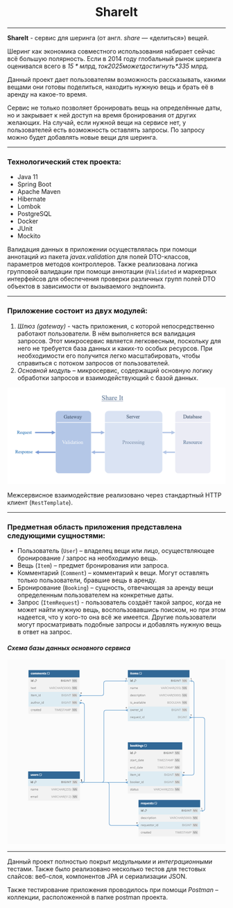 <h1 align="center"> ShareIt </h1>

____
**ShareIt** - сервис для шеринга (от англ. *share* — «делиться») вещей. 

Шеринг как экономика совместного использования набирает сейчас всё большую полярность. 
Если в 2014 году глобальный рынок шеринга оценивался всего в *$15* млрд, то к 2025 может достигнуть *$335* млрд.

Данный проект дает пользователям возможность рассказывать, какими вещами они готовы поделиться, находить нужную вещь и брать её в аренду на какое-то время. 

Сервис не только позволяет бронировать вещь на определённые даты, но и закрывает к ней доступ на время бронирования от других желающих. 
На случай, если нужной вещи на сервисе нет, у пользователей есть возможность оставлять запросы. По запросу можно будет добавлять новые вещи для шеринга.
___
### Технологический стек проекта:
- Java 11
- Spring Boot
- Apache Maven
- Hibernate
- Lombok
- PostgreSQL
- Docker
- JUnit
- Mockito

Валидация данных в приложении осуществлялась при помощи аннотаций из пакета *javax.validation* для полей DTO-классов, параметров методов контроллеров. 
Также реализована логика групповой валидации при помощи аннотации `@Validated` и маркерных интерфейсов для обеспечения проверки различных групп полей DTO объектов в зависимости от вызываемого эндпоинта.
___
### Приложение состоит из двух модулей:
1.	*Шлюз (gateway)* - часть приложения, с которой непосредственно работают пользователи. В нём выполняется вся валидация запросов. 
Этот микросервис является легковесным, поскольку для него не требуется база данных и каких-то особых ресурсов. 
При необходимости его получится легко масштабировать, чтобы справиться с потоком запросов от пользователей.
2.	*Основной модуль* – микросервис, содержащий основную логику обработки запросов и взаимодействующий с базой данных.

![modules.png](pictures%2Fmodules.png)

Межсервисное взаимодействие реализовано через стандартный HTTP клиент (`RestTemplate`).
____
### Предметная область приложения представлена следующими сущностями:
- Пользователь (`User`) – владелец вещи или лицо, осуществляющее бронирование / запрос на необходимую вещь.
- Вещь (`Item`) – предмет бронирования или запроса.
- Комментарий (`Comment`) – комментарий к вещи. Могут оставлять только пользователи, бравшие вещь в аренду.
- Бронирование (`Booking`) – сущность, отвечающая за аренду вещи определенным пользователем на конкретные даты.
- Запрос (`ItemRequest`) - пользователь создаёт такой запрос, когда не может найти нужную вещь, воспользовавшись поиском, 
но при этом надеется, что у кого-то она всё же имеется. Другие пользователи могут просматривать подобные запросы и добавлять нужную вещь в ответ на запрос.

#### *Схема базы данных основного сервиса*

<img src="pictures/BD.png" width="800"/>

___
Данный проект полностью покрыт *модульными* и *интеграционными* тестами. Также было реализовано несколько тестов для тестовых 
слайсов: веб-слоя, компонентов JPA и сериализации JSON.

Также тестирование приложения проводилось при помощи *Postman* – коллекции, расположенной в папке postman проекта.
